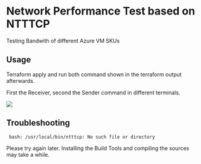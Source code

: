 # Network Performance Test based on NTTTCP

Testing Bandwith of different Azure VM SKUs 

## Usage 

Terraform apply and run both command shown in the terraform output afterwards. 

First the Receiver, second the Sender command in different terminals. 

![](azure-vm-ntttcp-test.gif)




## Troubleshooting 

`` 
bash: /usr/local/bin/ntttcp: No such file or directory
`` 

Please try again later. Installing the Build Tools and compiling the sources may take a while. 
